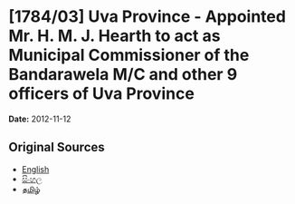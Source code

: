 # [1784/03] Uva Province - Appointed Mr. H. M. J. Hearth to act as Municipal Commissioner of the Bandarawela M/C and other 9 officers of Uva Province

**Date:** 2012-11-12

## Original Sources

- [English](https://documents.gov.lk/view/extra-gazettes/2012/11/1784-03_E.pdf)
- [සිංහල](https://documents.gov.lk/view/extra-gazettes/2012/11/1784-03_S.pdf)
- [தமிழ்](https://documents.gov.lk/view/extra-gazettes/2012/11/1784-03_T.pdf)
